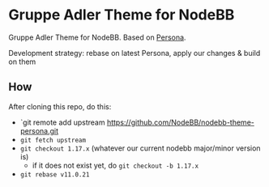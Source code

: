 Gruppe Adler Theme for NodeBB
=============================

Gruppe Adler Theme for NodeBB. Based on [Persona](https://github.com/NodeBB/nodebb-theme-persona).

Development strategy: rebase on latest Persona, apply our changes & build on them

## How

After cloning this repo, do this:

* `git remote add upstream https://github.com/NodeBB/nodebb-theme-persona.git
* `git fetch upstream`
* `git checkout 1.17.x`  (whatever our current nodebb major/minor version is)
    * if it does not exist yet, do `git checkout -b 1.17.x`
* `git rebase v11.0.21`
